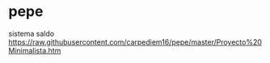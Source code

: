 # pepe
sistema saldo
https://raw.githubusercontent.com/carpediem16/pepe/master/Proyecto%20Minimalista.htm
